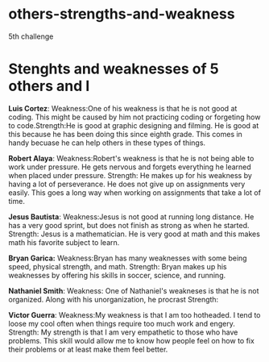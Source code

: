 # others-strengths-and-weakness
5th challenge
<!DOCTYPE html>
<html>
<head>
        <link rel="stylesheet" type="text/css" href="styles.css">
<title>Strengths and weaknesses</title>
</head>
<body>
<h1>Stenghts and weaknesses of 5 others and I</h1>
<p> <b>Luis Cortez</b>: Weakness:One of his weakness is that he is not good at coding. This might be caused by him not practicing coding or forgeting how to code.Strength:He is good at graphic designing and filming. He is good at this because he has been doing this since eighth grade. This comes in handy becuase he can help others in these types of things. </p>
<p> <b>Robert Alaya</b>: Weakness:Robert's weakness is that he is not being able to work under pressure. He gets nervous and forgets everything he learned when placed under pressure. Strength: He makes up for his weakness by having a lot of perseverance. He does not give up on assignments very easily. This goes a long way when working on assignments that take a lot of time.  </p>
<p> <b>Jesus Bautista</b>: Weakness:Jesus is not good at running long distance. He has a very good sprint, but does not finish as strong as when he started. Strength: Jesus is a mathematician. He is very good at math and this makes math his favorite subject to learn.</p>
<p> <b>Bryan Garica:</b> Weakness:Bryan has many weaknesses with some being speed, physical strength, and math.  Strength: Bryan makes up his weaknesses by offering his skills in soccer, science, and running. </p>
<p><b>Nathaniel Smith</b>: Weakness: One of Nathaniel's weakneses is that he is not organized. Along with his unorganization, he procrast Strength:</p>
<p><b>Victor Guerra</b>: Weakness:My weakness is that I am too hotheaded. I tend to loose my cool often when things require too much work and engery. Strength: My strength is that I am very empathetic to those who have problems. This skill would allow me to know how people feel on how to fix their problems or at least make them feel better.</p>
</body>
</html>
